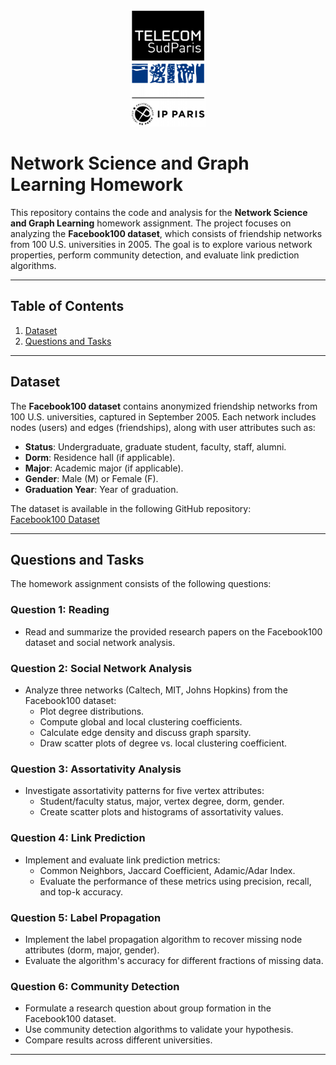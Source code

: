 <p align="center">
    <img src="logo_tsp.png" width="120">
</p>

# Network Science and Graph Learning Homework

This repository contains the code and analysis for the **Network Science and Graph Learning** homework assignment. The project focuses on analyzing the **Facebook100 dataset**, which consists of friendship networks from 100 U.S. universities in 2005. The goal is to explore various network properties, perform community detection, and evaluate link prediction algorithms.

---

## Table of Contents
1. [Dataset](#dataset)
2. [Questions and Tasks](#questions-and-tasks)

---

## Dataset

The **Facebook100 dataset** contains anonymized friendship networks from 100 U.S. universities, captured in September 2005. Each network includes nodes (users) and edges (friendships), along with user attributes such as:
- **Status**: Undergraduate, graduate student, faculty, staff, alumni.
- **Dorm**: Residence hall (if applicable).
- **Major**: Academic major (if applicable).
- **Gender**: Male (M) or Female (F).
- **Graduation Year**: Year of graduation.

The dataset is available in the following GitHub repository:  
[Facebook100 Dataset](https://partage.imt.fr/index.php/s/iyFWSQPJNmc7AC7)

---

## Questions and Tasks

The homework assignment consists of the following questions:

### Question 1: Reading
- Read and summarize the provided research papers on the Facebook100 dataset and social network analysis.

### Question 2: Social Network Analysis
- Analyze three networks (Caltech, MIT, Johns Hopkins) from the Facebook100 dataset:
  - Plot degree distributions.
  - Compute global and local clustering coefficients.
  - Calculate edge density and discuss graph sparsity.
  - Draw scatter plots of degree vs. local clustering coefficient.

### Question 3: Assortativity Analysis
- Investigate assortativity patterns for five vertex attributes:
  - Student/faculty status, major, vertex degree, dorm, gender.
  - Create scatter plots and histograms of assortativity values.

### Question 4: Link Prediction
- Implement and evaluate link prediction metrics:
  - Common Neighbors, Jaccard Coefficient, Adamic/Adar Index.
  - Evaluate the performance of these metrics using precision, recall, and top-k accuracy.

### Question 5: Label Propagation
- Implement the label propagation algorithm to recover missing node attributes (dorm, major, gender).
- Evaluate the algorithm's accuracy for different fractions of missing data.

### Question 6: Community Detection
- Formulate a research question about group formation in the Facebook100 dataset.
- Use community detection algorithms to validate your hypothesis.
- Compare results across different universities.

---

